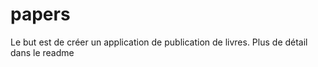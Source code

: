 # papers
Le but est de créer un application de publication de livres. Plus de détail dans le readme

